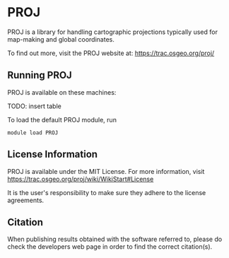 # PROJ

PROJ is a library for handling cartographic projections typically used for map-making and global coordinates.

To find out more, visit the PROJ website at: https://trac.osgeo.org/proj/

## Running PROJ

PROJ is available on these machines:

TODO: insert table

To load the default PROJ module, run

    module load PROJ

## License Information

PROJ is available under the MIT License. For more information, visit https://trac.osgeo.org/proj/wiki/WikiStart#License

It is the user's responsibility to make sure they adhere to the license agreements.

## Citation

When publishing results obtained with the software referred to, please do check the developers web page in order to find the correct citation(s).
